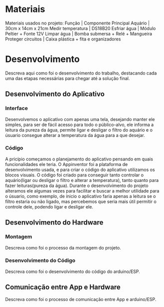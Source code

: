 
# Materiais

Materiais usados no projeto:
Função | Componente Principal
Aquário | 30cm x 14cm x 21cm
Medir temperatura | DS18B20
Esfriar água | Módulo Peltier + Fonte 12V
Limpar água | Bomba submersa + Relé + Mangueira
Proteger circuitos | Caixa plástica + fita e organizadores

# Desenvolvimento

Descreva aqui como foi o desenvolvimento do trabalho, destacando cada uma das etapas necessárias para chegar até a solução final.

## Desenvolvimento do Aplicativo

### Interface

Desenvolvemos o aplicativo com apenas uma tela, desejando manter ele simples, para ser de fácil acesso para todo o público-alvo, ele informa a leitura da pureza da água, permite ligar e desligar o filtro do aquário e o úsuario consegue alterar a temperatura da água para a que desejar.

### Código

A pricípio começamos o planejamento do aplicativo pensando em quais funcionalidades ele teria.
O Appinventor foi a plataforma de desenvolvimento usada, e para criar o código do aplicativo utilizamos os blocos visuais.
O código foi criado para conseguir tanto controlar o aquário(ligar ou desligar o filtro e alterar a temperatura), tanto quanto para fazer leituras(pureza da água).
Durante o desenvolvimento do projeto alteramos ele algumas vezes para facilitar e buscar a melhor utilidade para o úsuario, como exemplo, de ínicio o aplicativo faria apenas a leitura se o filtro estaria ou não ligado, mas percebemos que seria mais útil permitir o controle dele, podendo ligar e desligar ele.

## Desenvolvimento do Hardware

### Montagem

Descreva como foi o processo da montagem do projeto.

### Desenvolvimento do Código

Descreva como foi o desenvolvimento do código do arduino/ESP.

## Comunicação entre App e Hardware

Descreva como foi o processo de comunicação entre App e arduino/ESP.
